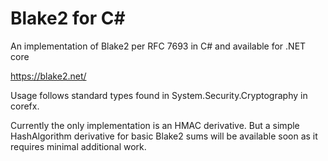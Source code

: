 Blake2 for C#
===============

An implementation of Blake2 per RFC 7693 in C# and available for .NET core

https://blake2.net/

Usage follows standard types found in System.Security.Cryptography in corefx.

Currently the only implementation is an HMAC derivative. But a simple HashAlgorithm derivative
for basic Blake2 sums will be available soon as it requires minimal additional work.